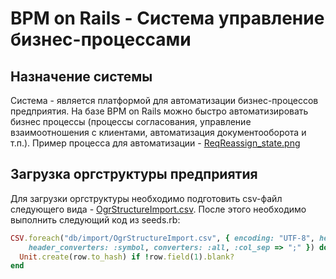 # BPM on Rails - Система управление бизнес-процессами

## Назначение системы

Система - является платформой для автоматизации бизнес-процессов предприятия. На базе BPM on Rails можно быстро автоматизировать бизнес процессы (процессы согласования, управление взаимоотношения с клиентами, автоматизация документооборота и т.п.).
Пример процесса для автоматизации - [ReqReassign_state.png](https://raw.githubusercontent.com/klishevich/bpm/master/ReqReassign_state.png)

## Загрузка оргструктуры предприятия

Для загрузки оргструктуры необходимо подготовить csv-файл следующего вида - [OgrStructureImport.csv](https://raw.githubusercontent.com/klishevich/bpm/master/db/import/OgrStructureImport.csv). После этого необходимо выполнить следующий код из seeds.rb:
```ruby
CSV.foreach("db/import/OgrStructureImport.csv", { encoding: "UTF-8", headers: true, 
	header_converters: :symbol, converters: :all, :col_sep => ";" }) do |row|
  Unit.create(row.to_hash) if !row.field(1).blank?
end
```

